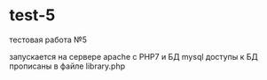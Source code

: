 # test-5
тестовая работа №5

запускается на сервере apache с PHP7 и БД mysql
доступы к БД прописаны в файле library.php
